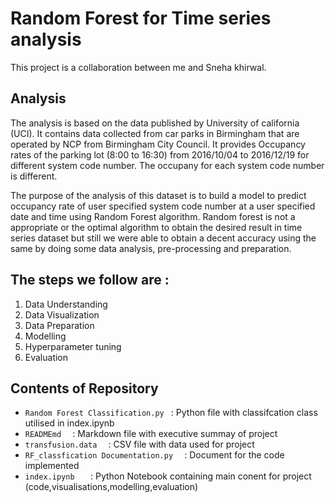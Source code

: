 # Random Forest for Time series analysis
This project is a collaboration between me and Sneha khirwal.

## Analysis
The analysis is based on the data published by University of california (UCI). It contains data collected from car parks in Birmingham that are operated by NCP from Birmingham City Council. It provides Occupancy rates of the parking lot (8:00 to 16:30) from 2016/10/04 to 2016/12/19 for different system code number. The occupany for each system code number is different. 

The purpose of the analysis of this dataset is to build a model to predict occupancy rate of user specified system code number at a user specified date and time using Random Forest algorithm. Random forest is not a appropriate or the optimal algorithm to obtain the desired result in time series dataset but still we were able to obtain a decent accuracy using the same by doing some data analysis, pre-processing and preparation.

## The steps we follow are :
1. Data Understanding
2. Data Visualization
3. Data Preparation
4. Modelling
5. Hyperparameter tuning
6. Evaluation

## Contents of Repository
- ``Random Forest Classification.py `` :   Python file with classifcation class utilised in index.ipynb
- ``READMEmd  ``         :   Markdown file with executive summay of project
- ``transfusion.data  ``      :   CSV file with data used for project
- ``RF_classfication Documentation.py  ``      :   Document for the code implemented
- ``index.ipynb   ``     :   Python Notebook containing main conent for project (code,visualisations,modelling,evaluation)
